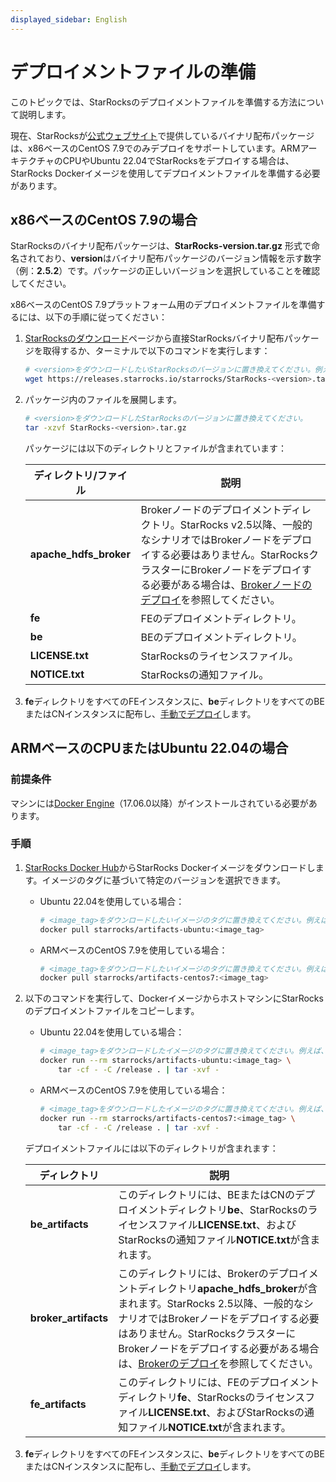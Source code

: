 ```yaml
---
displayed_sidebar: English
---
```


# デプロイメントファイルの準備

このトピックでは、StarRocksのデプロイメントファイルを準備する方法について説明します。

現在、StarRocksが[公式ウェブサイト](https://www.starrocks.io/download/community)で提供しているバイナリ配布パッケージは、x86ベースのCentOS 7.9でのみデプロイをサポートしています。ARMアーキテクチャのCPUやUbuntu 22.04でStarRocksをデプロイする場合は、StarRocks Dockerイメージを使用してデプロイメントファイルを準備する必要があります。

## x86ベースのCentOS 7.9の場合

StarRocksのバイナリ配布パッケージは、**StarRocks-version.tar.gz** 形式で命名されており、**version**はバイナリ配布パッケージのバージョン情報を示す数字（例：**2.5.2**）です。パッケージの正しいバージョンを選択していることを確認してください。

x86ベースのCentOS 7.9プラットフォーム用のデプロイメントファイルを準備するには、以下の手順に従ってください：

1. [StarRocksのダウンロード](https://www.starrocks.io/download/community)ページから直接StarRocksバイナリ配布パッケージを取得するか、ターミナルで以下のコマンドを実行します：

   ```Bash
   # <version>をダウンロードしたいStarRocksのバージョンに置き換えてください。例えば、2.5.2。
   wget https://releases.starrocks.io/starrocks/StarRocks-<version>.tar.gz
   ```

2. パッケージ内のファイルを展開します。

   ```Bash
   # <version>をダウンロードしたStarRocksのバージョンに置き換えてください。
   tar -xzvf StarRocks-<version>.tar.gz
   ```

   パッケージには以下のディレクトリとファイルが含まれています：

   | **ディレクトリ/ファイル** | **説明**                                              |
   | ---------------------- | ------------------------------------------------------------ |
   | **apache_hdfs_broker** | Brokerノードのデプロイメントディレクトリ。StarRocks v2.5以降、一般的なシナリオではBrokerノードをデプロイする必要はありません。StarRocksクラスターにBrokerノードをデプロイする必要がある場合は、[Brokerノードのデプロイ](../deployment/deploy_broker.md)を参照してください。 |
   | **fe**                 | FEのデプロイメントディレクトリ。                                 |
   | **be**                 | BEのデプロイメントディレクトリ。                                 |
   | **LICENSE.txt**        | StarRocksのライセンスファイル。                                  |
   | **NOTICE.txt**         | StarRocksの通知ファイル。                                   |

3. **fe**ディレクトリをすべてのFEインスタンスに、**be**ディレクトリをすべてのBEまたはCNインスタンスに配布し、[手動でデプロイ](../deployment/deploy_manually.md)します。

## ARMベースのCPUまたはUbuntu 22.04の場合

### 前提条件

マシンには[Docker Engine](https://docs.docker.com/engine/install/)（17.06.0以降）がインストールされている必要があります。

### 手順

1. [StarRocks Docker Hub](https://hub.docker.com/r/starrocks/artifacts-ubuntu/tags)からStarRocks Dockerイメージをダウンロードします。イメージのタグに基づいて特定のバージョンを選択できます。

   - Ubuntu 22.04を使用している場合：

     ```Bash
     # <image_tag>をダウンロードしたいイメージのタグに置き換えてください。例えば、2.5.4。
     docker pull starrocks/artifacts-ubuntu:<image_tag>
     ```

   - ARMベースのCentOS 7.9を使用している場合：

     ```Bash
     # <image_tag>をダウンロードしたいイメージのタグに置き換えてください。例えば、2.5.4。
     docker pull starrocks/artifacts-centos7:<image_tag>
     ```

2. 以下のコマンドを実行して、DockerイメージからホストマシンにStarRocksのデプロイメントファイルをコピーします。

   - Ubuntu 22.04を使用している場合：

     ```Bash
     # <image_tag>をダウンロードしたイメージのタグに置き換えてください。例えば、2.5.4。
     docker run --rm starrocks/artifacts-ubuntu:<image_tag> \
         tar -cf - -C /release . | tar -xvf -
     ```

   - ARMベースのCentOS 7.9を使用している場合：

     ```Bash
     # <image_tag>をダウンロードしたイメージのタグに置き換えてください。例えば、2.5.4。
     docker run --rm starrocks/artifacts-centos7:<image_tag> \
         tar -cf - -C /release . | tar -xvf -
     ```

   デプロイメントファイルには以下のディレクトリが含まれます：

   | **ディレクトリ**        | **説明**                                              |
   | -------------------- | ------------------------------------------------------------ |
   | **be_artifacts**     | このディレクトリには、BEまたはCNのデプロイメントディレクトリ**be**、StarRocksのライセンスファイル**LICENSE.txt**、およびStarRocksの通知ファイル**NOTICE.txt**が含まれます。 |
   | **broker_artifacts** | このディレクトリには、Brokerのデプロイメントディレクトリ**apache_hdfs_broker**が含まれます。StarRocks 2.5以降、一般的なシナリオではBrokerノードをデプロイする必要はありません。StarRocksクラスターにBrokerノードをデプロイする必要がある場合は、[Brokerのデプロイ](../deployment/deploy_broker.md)を参照してください。 |
   | **fe_artifacts**     | このディレクトリには、FEのデプロイメントディレクトリ**fe**、StarRocksのライセンスファイル**LICENSE.txt**、およびStarRocksの通知ファイル**NOTICE.txt**が含まれます。 |

3. **fe**ディレクトリをすべてのFEインスタンスに、**be**ディレクトリをすべてのBEまたはCNインスタンスに配布し、[手動でデプロイ](../deployment/deploy_manually.md)します。
